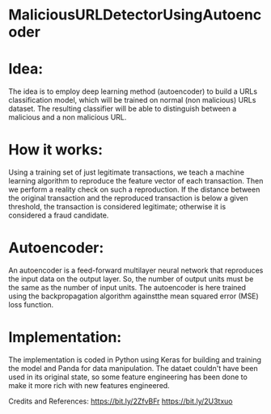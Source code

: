 # MaliciousURLDetectorUsingAutoencoder

# Idea:
The idea is to employ deep learning method (autoencoder) to build a URLs classification model, which will be trained on normal (non malicious) URLs dataset. The resulting classifier will be able to distinguish between a malicious and a non malicious URL. 

# How it works:
Using a training set of just legitimate transactions, we teach a machine learning algorithm to reproduce the feature vector of each transaction. Then we perform a reality check on such a reproduction. If the distance between the original transaction and the reproduced transaction is below a given threshold, the transaction is considered legitimate; otherwise it is considered a fraud candidate.

# Autoencoder:
An autoencoder is a feed-forward multilayer neural network that reproduces the input data on the output layer. So, the number of output units must be the same as the number of input units. The autoencoder is here trained using the backpropagation algorithm againstthe mean squared error (MSE) loss function.

# Implementation:
The implementation is coded in Python using Keras for building and training the model and Panda for data manipulation.
The dataet couldn't have been used in its original state, so some feature engineering has been done to make it more rich with new features engineered. 


Credits and References: https://bit.ly/2ZfvBFr  https://bit.ly/2U3txuo
